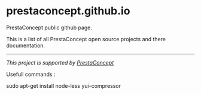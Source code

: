 prestaconcept.github.io
========================

PrestaConcept public github page.

This is a list of all PrestaConcept open source projects and there documentation.




---

*This project is supported by [PrestaConcept](http://www.prestaconcept.net)*

Usefull commands :

sudo apt-get install node-less yui-compressor